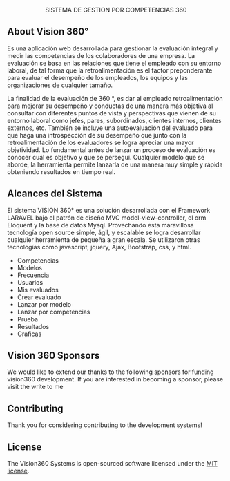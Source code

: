 <p align="center">
    SISTEMA DE GESTION POR COMPETENCIAS 360
</p>

## About Vision 360°
Es una aplicación web desarrollada para gestionar la evaluación integral y  medir las competencias de los colaboradores de una empresa. La evaluación se basa en las relaciones que tiene el empleado con su entorno laboral, de tal forma que la retroalimentación es el factor preponderante para evaluar el desempeño de los empleados, los equipos y las organizaciones de cualquier tamaño.

La finalidad de la evaluación de 360 °, es dar al empleado retroalimentación para mejorar su desempeño y conductas de una manera más objetiva al consultar con diferentes puntos de vista y perspectivas que vienen de su entorno laboral como jefes, pares, subordinados, clientes internos, clientes externos, etc. También se incluye una autoevaluación del evaluado para que haga una introspección de su desempeño que junto con la retroalimentación de los evaluadores se logra apreciar una mayor objetividad. 
Lo fundamental antes de lanzar un proceso de evaluación es conocer cuál es objetivo y que se perseguí. Cualquier modelo que se aborde, la herramienta permite lanzarla de una manera muy simple y rápida obteniendo resultados en tiempo real.

## Alcances del Sistema
El sistema VISION 360° es una solución desarrollada con el Framework LARAVEL bajo el patrón de diseño MVC model-view-controller, el orm Eloquent y la base de datos Mysql. Provechando esta maravillosa tecnología open source simple, ágil, y escalable se logra desarrollar cualquier herramienta de pequeña a gran escala. Se utilizaron otras tecnologías como javascript, jquery, Ajax, Bootstrap, css, y html.

- Competencias
- Modelos
- Frecuencia
- Usuarios
- Mis evaluados
- Crear evaluado
- Lanzar por modelo
- Lanzar por competencias
- Prueba
- Resultados
- Graficas

## Vision 360 Sponsors

We would like to extend our thanks to the following sponsors for funding vision360 development. If you are interested in becoming a sponsor, please visit the write to me

 
## Contributing

Thank you for considering contributing to the development systems! 

## License

The Vision360 Systems is open-sourced software licensed under the [MIT license](https://opensource.org/licenses/MIT).
